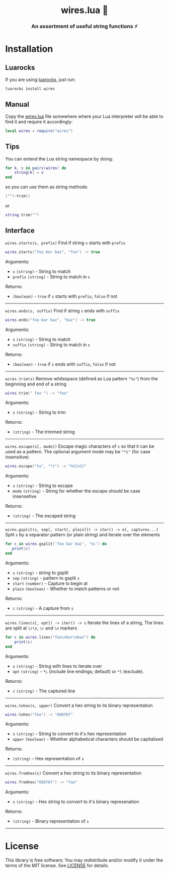 <h1 align=center>wires.lua 🔌</h1>
<h3 align=center>An assortment of useful string functions ⚡</h3>


# Installation

## Luarocks

If you are using [luarocks](https://luarocks.org), just run:

```
luarocks install wires
```

## Manual

Copy the [wires.lua](wires.lua) file somewhere where your Lua interpreter will be able to find it and require it accordingly:

```lua
local wires = require("wires")
```

## Tips

You can extend the Lua string namespace by doing:
```lua
for k, v in pairs(wires) do 
    string[k] = v 
end
```

so you can use them as string methods:
```lua
(""):trim()
```
or
```lua
string.trim("")
```

## Interface

`wires.starts(s, prefix)` Find if string `s` starts with `prefix`

```lua
wires.starts("foo bar baz", "foo") -> true
```

Arguments:

* `s` `(string)` - String to match
* `prefix` `(string)` - String to match in `s`

Returns:

* `(boolean)` - `true` if `s` starts with `prefix`, `false` if not

---
`wires.ends(s, suffix)` Find if string `s` ends with `suffix`

```lua
wires.ends("foo bar baz", "baz") -> true
```

Arguments:

* `s` `(string)` - String to match
* `suffix` `(string)` - String to match in `s`

Returns:

* `(boolean)` - `true` if `s` ends with `suffix`, `false` if not

---
`wires.trim(s)` Remove whitespace (defined as Lua pattern `"%s"`) from the beginning and end of a string

```lua
wires.trim(" foo ") -> "foo"
```

Arguments:

* `s` `(string)` - String to trim

Returns:

* `(string)` - The trimmed string

---
`wires.escape(s[, mode])` Escape magic characters of `s` so that it can be used as a pattern. The optional argument mode may be `"*i"` (for case insensitive)

```lua
wires.escape("%s", "*i") -> "%%[sS]"
```

Arguments:

* `s` `(string)` - String to escape
* `mode` `(string)` - String for whether the escape should be case insensetive

Returns:

* `(string)` - The escaped string

---
`wires.gsplit(s, sep[, start[, plain]]) -> iter() -> e[, captures...]` Split `s` by a separator pattern (or plain string) and iterate over the elements

```lua
for c in wires.gsplit('foo bar baz', '%s') do
   print(c)
end
```

Arguments:

* `s` `(string)` - string to gsplit
* `sep` `(string)` - pattern to gsplit `s`
* `start` `(number)` - Capture to begin at
* `plain` `(boolean)` - Whether to match patterns or not

Returns:

* `c` `(string)` - A capture from `s`

---
`wires.lines(s[, opt]) -> iter() -> s` Iterate the lines of a string, The lines are split at `\r\n`, `\r` and `\n` markers

```lua
for c in wires.lines("foo\nbar\nbaz") do
    print(c)
end
```

Arguments:

* `s` `(string)` - String with lines to iterate over
* `opt` `(string)` - `*L` (include line endings; default) or `*l` (exclude).

Returns:

* `c` `(string)` - The captured line

---
`wires.tohex(s, upper)` Convert a hex string to its binary representation

```lua
wires.tohex("foo") -> "666f6f"
```

Arguments:

* `s` `(string)` - String to convert to it's hex representation
* `upper` `(boolean)` - Whether alphabetical characters should be capitalised

Returns:

* `(string)` - Hex representation of `s`

---
`wires.fromhex(s)` Convert a hex string to its binary representation

```lua
wires.fromhex("666f6f") -> "foo"
```

Arguments:

* `s` `(string)` - Hex string to convert to it's binary represenation

Returns:

* `(string)` - Binary representation of `s`

---
# License

This library is free software; You may redistribute and/or modify it under the terms of the MIT license. See [LICENSE](LICENSE) for details.
